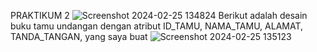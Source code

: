 PRAKTIKUM 2
![Screenshot 2024-02-25 134824](https://github.com/MJOYX4/MJOYX4/assets/160231998/c1adee5f-739e-4020-8247-ae783f1b0065)
Berikut adalah desain buku tamu undangan dengan atribut ID_TAMU, NAMA_TAMU, ALAMAT, TANDA_TANGAN, yang saya buat
![Screenshot 2024-02-25 135123](https://github.com/MJOYX4/MJOYX4/assets/160231998/62897115-1ee1-4516-9b48-5e0d9d76daea) 
